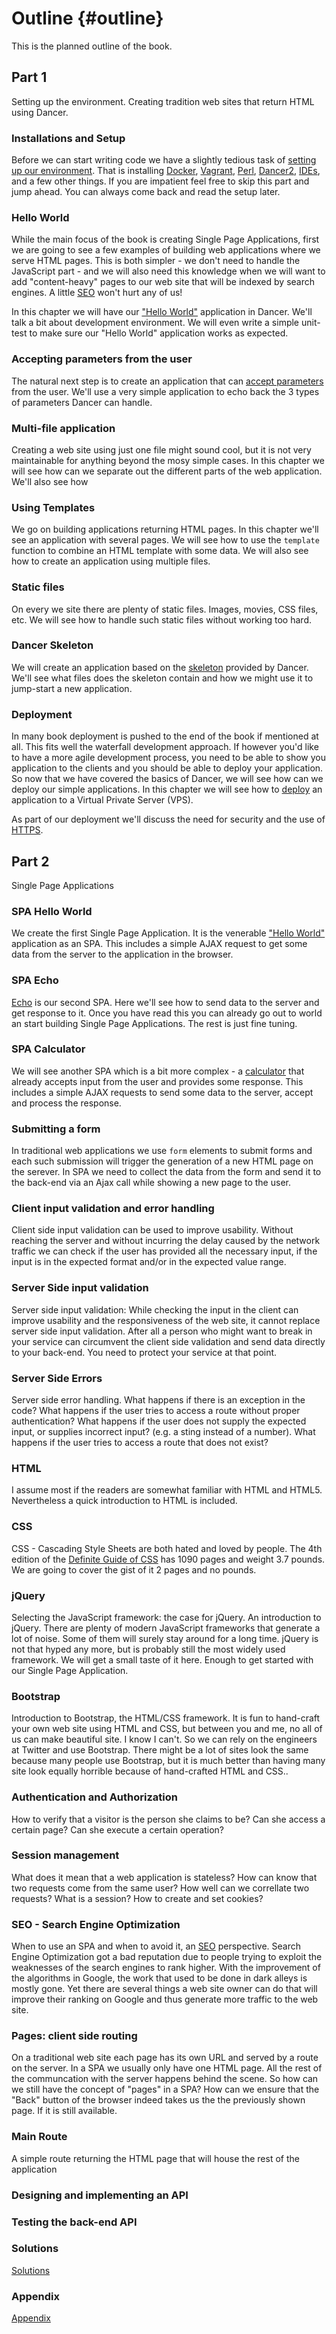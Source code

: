 # Outline {#outline}

This is the planned outline of the book.

## Part 1

Setting up the environment. Creating tradition web sites that return HTML using Dancer.

### Installations and Setup

Before we can start writing code we have a slightly tedious task of [setting up our environment](#setup-environment). That is installing [Docker](#docker), [Vagrant](#vagrant), [Perl](#install-perl), [Dancer2](#install-dancer), [IDEs](#ide), and a few other things. If you are impatient feel free to skip this part and jump ahead. You can always come back and read the setup later.

### Hello World

While the main focus of the book is creating Single Page Applications, first we are going to see a few examples of building web applications where we serve HTML pages. This is both simpler - we don't need to handle the JavaScript part - and we will also need this knowledge when we will want to add "content-heavy" pages to our web site that will be indexed by search engines. A little [SEO](#seo) won't hurt any of us!

In this chapter we will have our ["Hello World"](#hello-world) application in Dancer. We'll talk a bit about development environment. We will even write a simple unit-test to make sure our "Hello World" application works as expected.

### Accepting parameters from the user

The natural next step is to create an application that can [accept parameters](#user-input) from the user. We'll use a very simple application to echo back the 3 types of parameters Dancer can handle.

### Multi-file application

Creating a web site using just one file might sound cool, but it is not very maintainable for anything beyond the mosy simple cases. In this chapter we will see how can we separate out the different parts of the web application. We'll also see how 

### Using Templates

We go on building applications returning HTML pages. In this chapter we'll see an application with several pages. We will see how to use the `template` function to combine an HTML template with some data. We will also see how to create an application using multiple files. 

### Static files

On every we site there are plenty of static files. Images, movies, CSS files, etc.
We will see how to handle such static files without working too hard.

### Dancer Skeleton

We will create an application based on the [skeleton](#dancer-skeleton) provided by Dancer. We'll see what files does the skeleton contain and how we might use it to jump-start a new application.

### Deployment

In many book deployment is pushed to the end of the book if mentioned at all. This fits well the waterfall development approach. If however you'd like to have a more agile development process, you need to be able to show you application to the clients and you should be able to deploy your application. So now that we have covered the basics of Dancer, we will see how can we deploy our simple applications. In this chapter we will see how to [deploy](#deployment) an application to a Virtual Private Server (VPS).

As part of our deployment we'll discuss the need for security and the use of [HTTPS](#https).

## Part 2

Single Page Applications

### SPA Hello World

We create the first Single Page Application. It is the venerable ["Hello World"](#spa-hello-world) application as an SPA. This includes a simple AJAX request to get some data from the server to the application in the browser.

### SPA Echo

[Echo](#spa-echo) is our second SPA. Here we'll see how to send data to the server and get response to it. Once you have read this you can already go out to world an start building Single Page Applications. The rest is just fine tuning.

### SPA Calculator

We will see another SPA which is a bit more complex - a [calculator](#spa-calculator) that already accepts input from the user and provides some response. This includes a simple AJAX requests to send some data to the server, accept and process the response.

### Submitting a form

In traditional web applications we use `form` elements to submit forms and each such submission will trigger the generation of a new HTML page on the serever. In SPA we need to collect the data from the form and send it to the back-end via an Ajax call while showing a new page to the user.

### Client input validation and error handling

Client side input validation can be used to improve usability. Without reaching the server and without incurring the delay caused by the network traffic we can check if the user has provided all the necessary input, if the input is in the expected format and/or in the expected value range.

### Server Side input validation

Server side input validation: While checking the input in the client can improve usability and the responsiveness of the web site, it cannot replace server side input validation. After all a person who might want to break in your service can circumvent the client side validation and send data directly to your back-end. You need to protect your service at that point.

### Server Side Errors

Server side error handling. What happens if there is an exception in the code?
What happens if the user tries to access a route without proper authentication?
What happens if the user does not supply the expected input, or supplies incorrect input? (e.g. a sting instead of a number).
What happens if the user tries to access a route that does not exist?

### HTML

I assume most if the readers are somewhat familiar with HTML and HTML5. Nevertheless a quick introduction to HTML is included.

### CSS

CSS - Cascading Style Sheets are both hated and loved by people. The 4th edition of the [Definite Guide of CSS](https://www.amazon.com/CSS-Definitive-Guide-Visual-Presentation/dp/1449393195?tag=szabgab-20) has 1090 pages and weight 3.7 pounds. We are going to cover the gist of it 2 pages and no pounds.

### jQuery

Selecting the JavaScript framework: the case for jQuery. An introduction to jQuery. There are plenty of modern JavaScript frameworks that generate a lot of noise. Some of them will surely stay around for a long time. jQuery is not that hyped any more, but is probably still the most widely used framework. We will get a small taste of it here. Enough to get started with our Single Page Application.


### Bootstrap

Introduction to Bootstrap, the HTML/CSS framework. It is fun to hand-craft your own web site using HTML and CSS, but between you and me, no all of us can make beautiful site. I know I can't. So we can rely on the engineers at Twitter and use Bootstrap. There might be a lot of sites look the same because many people use Bootstrap, but it is much better than having many site look equally horrible because of hand-crafted HTML and CSS..

### Authentication and Authorization

How to verify that a visitor is the person she claims to be? Can she access a certain page? Can she execute a certain operation?

### Session management

What does it mean that a web application is stateless? 
How can know that two requests come from the same user? How well can we correllate two requests?
What is a session? How to create and set cookies?

### SEO - Search Engine Optimization

When to use an SPA and when to avoid it, an [SEO](#seo) perspective. Search Engine Optimization got a bad reputation due to people trying to exploit the weaknesses of the search engines to rank higher. With the improvement of the algorithms in Google, the work that used to be done in dark alleys is mostly gone. Yet there are several things a web site owner can do that will improve their ranking on Google and thus generate more traffic to the web site.

### Pages: client side routing

On a traditional web site each page has its own URL and served by a route on the server. In a SPA we usually
only have one HTML page. All the rest of the communcation with the server happens behind the scene. So how
can we still have the concept of "pages" in a SPA? How can we ensure that the "Back" button of the browser
indeed takes us the the previously shown page. If it is still available.

### Main Route

A simple route returning the HTML page that will house the rest of the application

### Designing and implementing an API

### Testing the back-end API

### Solutions

[Solutions](#solutions)

### Appendix

[Appendix](#appendix)




